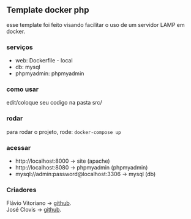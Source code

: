 ## Template docker php

esse template foi feito visando facilitar o uso de um servidor LAMP em docker.

### serviços
* web: Dockerfile - local
* db: mysql
* phpmyadmin: phpmyadmin


### como usar
edit/coloque seu codigo na pasta src/  


### rodar
para rodar o projeto, rode:
    ```
    docker-compose up
    ```

### acessar
* http://localhost:8000 -> site (apache)  
* http://localhost:8080 -> phpmyadmin (phpmyadmin)
* mysql://admin:password@localhost:3306 -> mysql (db)
 
### Criadores
Flávio Vitoriano ->  [github](https://www.github.com/flavioVitoriano).  
José Clovis -> [github](https://www.github.com/JoseClovis).  

